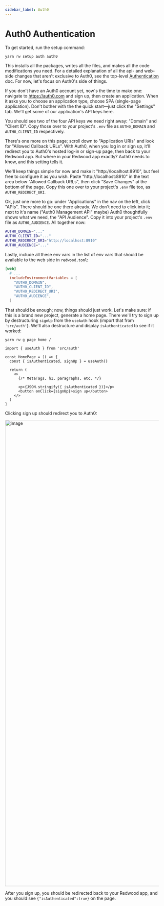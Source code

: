 ```yaml
---
sidebar_label: Auth0
---
```


# Auth0 Authentication

To get started, run the setup command:

```bash
yarn rw setup auth auth0
```

This installs all the packages, writes all the files, and makes all the code modifications you need.
For a detailed explanation of all the api- and web-side changes that aren't exclusive to Auth0, see the top-level [Authentication](../authentication.md) doc.
For now, let's focus on Auth0's side of things.

If you don't have an Auth0 account yet, now's the time to make one: navigate to https://auth0.com and sign up, then create an application.
When it asks you to choose an application type, choose SPA (single-page application).
Don't bother with the the quick start—just click the "Settings" tab.
We'll get some of our application's API keys here.

You should see two of the four API keys we need right away: "Domain" and "Client ID".
Copy those over to your project's `.env` file as `AUTH0_DOMAIN` and `AUTH0_CLIENT_ID` respectively.

There's one more on this page; scroll down to "Application URIs" and look for "Allowed Callback URLs".
With Auth0, when you log in or sign up, it'll redirect you to Auth0's hosted log-in or sign-up page, then back to your Redwood app.
But where in your Redwood app exactly?
Auth0 needs to know, and this setting tells it.

We'll keep things simple for now and make it "http://localhost:8910", but feel free to configure it as you wish.
Paste "http://localhost:8910" in the text area below "Allowed Callback URLs", then click "Save Changes" at the bottom of the page.
Copy this one over to your project's `.env` file too, as `AUTH0_REDIRECT_URI`.

Ok, just one more to go: under "Applications" in the nav on the left, click "APIs".
There should be one there already.
We don't need to click into it; next to it's name ("Auth0 Management API" maybe) Auth0 thoughtfully shows what we need, the "API Audience".
Copy it into your project's `.env` file as `AUTH0_AUDIENCE`.
All together now:

```bash title=".env"
AUTH0_DOMAIN="..."
AUTH0_CLIENT_ID="..."
AUTH0_REDIRECT_URI="http://localhost:8910"
AUTH0_AUDIENCE="..."
```

Lastly, include all these env vars in the list of env vars that should be available to the web side in `redwood.toml`:

```toml title="redwood.toml"
[web]
  # ...
  includeEnvironmentVariables = [
    "AUTH0_DOMAIN",
    "AUTH0_CLIENT_ID",
    "AUTH0_REDIRECT_URI",
    "AUTH0_AUDIENCE",
  ]
```

That should be enough; now, things should just work.
Let's make sure: if this is a brand new project, generate a home page.
There we'll try to sign up by destructuring `signUp` from the `useAuth` hook (import that from `'src/auth'`). We'll also destructure and display `isAuthenticated` to see if it worked:

```
yarn rw g page home /
```

```tsx title="web/src/pages/HomePage.tsx"
import { useAuth } from 'src/auth'

const HomePage = () => {
  const { isAuthenticated, signUp } = useAuth()

  return (
    <>
      {/* MetaTags, h1, paragraphs, etc. */}

      <p>{JSON.stringify({ isAuthenticated })}</p>
      <button onClick={signUp}>sign up</button>
    </>
  )
}
```

Clicking sign up should redirect you to Auth0:

<img width="1522" alt="image" src="https://user-images.githubusercontent.com/32992335/209001246-244db949-31f8-42ff-804e-18f3e423ce89.png" />

After you sign up, you should be redirected back to your Redwood app, and you should see `{"isAuthenticated":true}` on the page.
